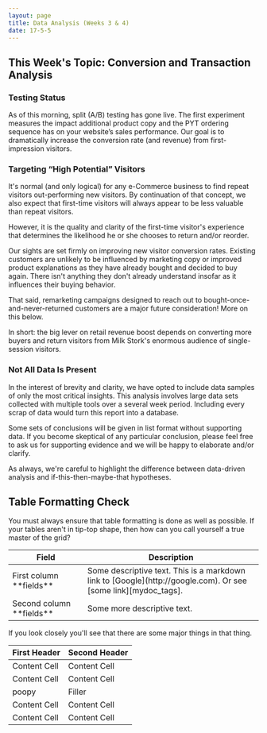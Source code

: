 ```yaml
---
layout: page
title: Data Analysis (Weeks 3 & 4)
date: 17-5-5
---
```


## This Week's Topic: Conversion and Transaction Analysis

### Testing Status

As of this morning, split (A/B) testing has gone live. The first experiment measures the impact additional product copy and the PYT ordering sequence has on your website’s sales performance. Our goal is to dramatically increase the conversion rate (and revenue) from first-impression visitors.

### Targeting “High Potential” Visitors

It's normal (and only logical) for any e-Commerce business to find repeat visitors out-performing new visitors. By continuation of that concept, we also expect that first-time visitors will always appear to be less valuable than repeat visitors.

However, it is the quality and clarity of the first-time visitor's experience that determines the likelihood he or she chooses to return and/or reorder. 

Our sights are set firmly on improving new visitor conversion rates. Existing customers are unlikely to be influenced by marketing copy or improved product explanations as they have already bought and decided to buy again. There isn't anything they don't already understand insofar as it influences their buying behavior. 

That said, remarketing campaigns designed to reach out to bought-once-and-never-returned customers are a major future consideration! More on this below.

In short: the big lever on retail revenue boost depends on converting more buyers and return visitors from Milk Stork's enormous audience of single-session visitors. 

### Not All Data Is Present

In the interest of brevity and clarity, we have opted to include data samples of only the most critical insights. This analysis involves large data sets collected with multiple tools over a several week period. Including every scrap of data would turn this report into a database.

Some sets of conclusions will be given in list format without supporting data. If you become skeptical of any particular conclusion, please feel free to ask us for supporting evidence and we will be happy to elaborate and/or clarify. 

As always, we're careful to highlight the difference between data-driven analysis and if-this-then-maybe-that hypotheses. 

## Table Formatting Check

You must always ensure that table formatting is done as well as possible. If your tables aren't in tip-top shape, then how can you call yourself a true master of the grid?

<table>
<colgroup>
<col width="30%" />
<col width="70%" />
</colgroup>
<thead>
<tr class="header">
<th>Field</th>
<th>Description</th>
</tr>
</thead>
<tbody>
<tr>
<td markdown="span">First column **fields**</td>
<td markdown="span">Some descriptive text. This is a markdown link to [Google](http://google.com). Or see [some link][mydoc_tags].</td>
</tr>
<tr>
<td markdown="span">Second column **fields**</td>
<td markdown="span">Some more descriptive text.
</td>
</tr>
</tbody>
</table>

If you look closely you'll see that there are some major things in that thing.

| First Header  | Second Header |
| ------------- | ------------- |
| Content Cell  | Content Cell  |
| Content Cell  | Content Cell  |
| poopy   |     Filler          |
| Content Cell  | Content Cell  |
| Content Cell  | Content Cell  |
